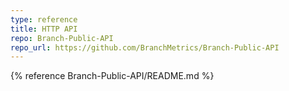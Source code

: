 ```yaml
---
type: reference
title: HTTP API
repo: Branch-Public-API
repo_url: https://github.com/BranchMetrics/Branch-Public-API
---
```


{% reference Branch-Public-API/README.md %}
